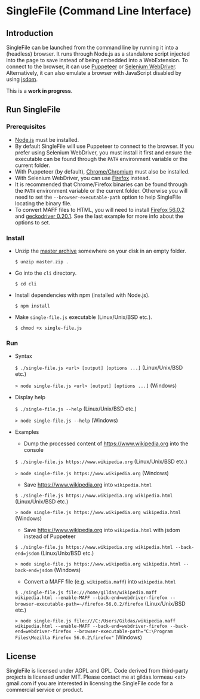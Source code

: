 # SingleFile (Command Line Interface)

## Introduction

SingleFile can be launched from the command line by running it into a (headless) browser. It runs through Node.js as a standalone script injected into the page to save instead of being embedded into a WebExtension. To connect to the browser, it can use [Puppeteer](https://github.com/GoogleChrome/puppeteer) or [Selenium WebDriver](https://www.npmjs.com/package/selenium-webdriver). Alternatively, it can also emulate a browser with JavaScript disabled by using [jsdom](https://github.com/jsdom/jsdom).

This is a **work in progress**.

## Run SingleFile

### Prerequisites

- [Node.js](https://nodejs.org) must be installed. 
- By default SingleFile will use Puppeteer to connect to the browser. If you prefer using Selenium WebDriver, you must install it first and ensure the executable can be found through the `PATH` environment variable or the current folder.
- With Puppeteer (by default), [Chrome/Chromium](https://www.google.com/chrome/) must also be installed. 
- With Selenium WebDriver, you can use [Firefox](https://www.mozilla.org/en/firefox/new/) instead. 
- It is recommended that Chrome/Firefox binaries can be found through the `PATH` environment variable or the current folder. Otherwise you will need to set the `--browser-executable-path` option to help SingleFile locating the binary file.
- To convert MAFF files to HTML, you will need to install [Firefox 56.0.2](https://ftp.mozilla.org/pub/firefox/releases/56.0.2/) and [geckodriver 0.20.1](https://github.com/mozilla/geckodriver/releases/tag/v0.20.1). See the last example for more info about the options to set.

### Install
- Unzip the [master archive](https://github.com/gildas-lormeau/SingleFile/archive/master.zip) somewhere on your disk in an empty folder.

  `$ unzip master.zip .`
  
- Go into the `cli` directory.

  `$ cd cli`
  
- Install dependencies with npm (installed with Node.js).

  `$ npm install`
  
- Make `single-file.js` executable (Linux/Unix/BSD etc.).

  `$ chmod +x single-file.js`

### Run
- Syntax
 
  `$ ./single-file.js <url> [output] [options ...]` (Linux/Unix/BSD etc.)

  `> node single-file.js <url> [output] [options ...]` (Windows)    

- Display help

  `$ ./single-file.js --help` (Linux/Unix/BSD etc.)

  `> node single-file.js --help` (Windows)

- Examples

  - Dump the processed content of https://www.wikipedia.org into the console

  `$ ./single-file.js https://www.wikipedia.org` (Linux/Unix/BSD etc.)

  `> node single-file.js https://www.wikipedia.org` (Windows)

  - Save https://www.wikipedia.org into `wikipedia.html`

  `$ ./single-file.js https://www.wikipedia.org wikipedia.html` (Linux/Unix/BSD etc.)
  
  `> node single-file.js https://www.wikipedia.org wikipedia.html` (Windows)

  - Save https://www.wikipedia.org into `wikipedia.html` with jsdom instead of Puppeteer

  `$ ./single-file.js https://www.wikipedia.org wikipedia.html --back-end=jsdom` (Linux/Unix/BSD etc.)
  
  `> node single-file.js https://www.wikipedia.org wikipedia.html --back-end=jsdom` (Windows)

  - Convert a MAFF file (e.g. `wikipedia.maff`) into `wikipedia.html`

  `$ ./single-file.js file:///home/gildas/wikipedia.maff wikipedia.html --enable-MAFF --back-end=webdriver-firefox --browser-executable-path=~/firefox-56.0.2/firefox` (Linux/Unix/BSD etc.)
  
  `> node single-file.js file:///C:/Users/Gildas/wikipedia.maff wikipedia.html --enable-MAFF --back-end=webdriver-firefox --back-end=webdriver-firefox --browser-executable-path="C:\Program Files\Mozilla Firefox 56.0.2\firefox"` (Windows)
  
## License
SingleFile is licensed under AGPL and GPL. Code derived from third-party projects is licensed under MIT. Please contact me at gildas.lormeau &lt;at&gt; gmail.com if you are interested in licensing the SingleFile code for a commercial service or product.
